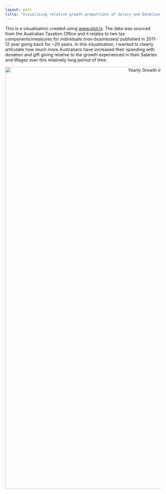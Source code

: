 ```yaml
---
layout: post
title: "Visualising relative growth proportions of Salary and Donation in Australia over the past 20 years."
---
```


This is a visualisation created using www.plot.ly. The data was sourced from the Australian Taxation Office and it relates to two tax components/measures for individuals (non-businesses) published in 2011-12 year going back for ~20 years. In this visualisation, I wanted to clearly articulate how much more Australians have increased their spending with donation and gift giving relative to the growth experienced in their Salaries and Wages over this relatively long period of time.

<div>
    <a href="https://plot.ly/~FelipeRego/79/" target="_blank" title="Yearly Growth in Gift or Donations compared to Growth in Salary or Wages for Individuals" style="display: block; text-align: center;"><img src="https://plot.ly/~FelipeRego/79.png" alt="Yearly Growth in Gift or Donations compared to Growth in Salary or Wages for Individuals" style="max-width: 100%;width: 1368px;"  width="1368" onerror="this.onerror=null;this.src='https://plot.ly/404.png';" /></a>
    <script data-plotly="FelipeRego:79" src="https://plot.ly/embed.js" async></script>
</div>
